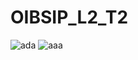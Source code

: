 # OIBSIP_L2_T2
![ada](https://github.com/dolly314/OIBSIP_L2_T2/assets/137697027/1be57de9-f224-4e9b-b0a4-b3c02cf2b27b)
![aaa](https://github.com/dolly314/OIBSIP_L2_T2/assets/137697027/43e0ec52-84c5-48e7-8d2d-dd43ae1fc0be)
